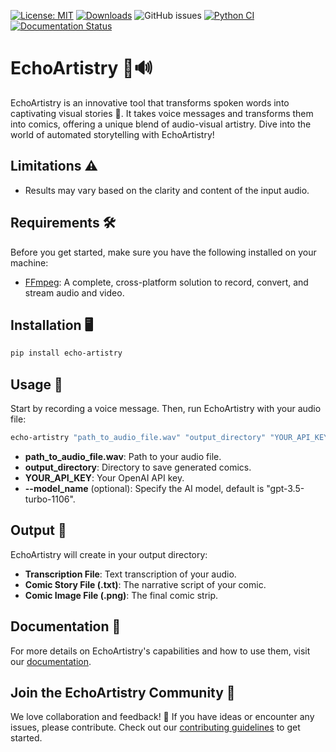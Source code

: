 [![License: MIT](https://img.shields.io/badge/License-MIT-yellow.svg)](https://opensource.org/licenses/MIT)
[![Downloads](https://static.pepy.tech/badge/echo-artistry)](https://pepy.tech/project/echo-artistry)
![GitHub issues](https://img.shields.io/github/issues/Jurik-001/echo-artistry)
[![Python CI](https://github.com/Jurik-001/echo-artistry/actions/workflows/ci.yaml/badge.svg)](https://github.com/Jurik-001/echo-artistry/actions/workflows/ci.yaml)
[![Documentation Status](https://readthedocs.org/projects/echo-artistry/badge/?version=latest)](https://echo-artistry.readthedocs.io/en/latest/?badge=latest)

# EchoArtistry 🎨🔊

EchoArtistry is an innovative tool that transforms spoken words into captivating visual stories 🌟. It takes voice messages and transforms them into comics, offering a unique blend of audio-visual artistry. Dive into the world of automated storytelling with EchoArtistry!

## Limitations ⚠️
- Results may vary based on the clarity and content of the input audio.

## Requirements 🛠️
Before you get started, make sure you have the following installed on your machine:
- [FFmpeg](https://ffmpeg.org/download.html): A complete, cross-platform solution to record, convert, and stream audio and video.

## Installation 🖥️

```bash
pip install echo-artistry
```

## Usage 🚀

Start by recording a voice message. Then, run EchoArtistry with your audio file:

```bash
echo-artistry "path_to_audio_file.wav" "output_directory" "YOUR_API_KEY"
```
- **path_to_audio_file.wav**: Path to your audio file.
- **output_directory**: Directory to save generated comics.
- **YOUR_API_KEY**: Your OpenAI API key.
- **--model_name** (optional): Specify the AI model, default is "gpt-3.5-turbo-1106".

## Output 🎁

EchoArtistry will create in your output directory:
- **Transcription File**: Text transcription of your audio.
- **Comic Story File (.txt)**: The narrative script of your comic.
- **Comic Image File (.png)**: The final comic strip.

## Documentation 📖
For more details on EchoArtistry's capabilities and how to use them, visit our [documentation](https://echoartistry.readthedocs.io/en/latest/).

## Join the EchoArtistry Community 🤝

We love collaboration and feedback! 🚀 If you have ideas or encounter any issues, please contribute. Check out our [contributing guidelines](https://github.com/Jurik-001/echo-artistry/blob/feature/documentation/.github/CONTRIBUTING.md) to get started.
